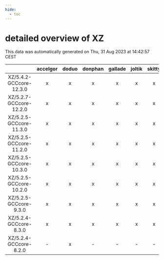 ```yaml
---
hide:
  - toc
---
```


detailed overview of XZ
=======================


This data was automatically generated on Thu, 31 Aug 2023 at 14:42:57 CEST  

| |accelgor|doduo|donphan|gallade|joltik|skitty|swalot|victini|
| :---: | :---: | :---: | :---: | :---: | :---: | :---: | :---: | :---: |
|XZ/5.4.2-GCCcore-12.3.0|x|x|x|x|x|x|x|x|
|XZ/5.2.7-GCCcore-12.2.0|x|x|x|x|x|x|x|x|
|XZ/5.2.5-GCCcore-11.3.0|x|x|x|x|x|x|x|x|
|XZ/5.2.5-GCCcore-11.2.0|x|x|x|x|x|x|x|x|
|XZ/5.2.5-GCCcore-10.3.0|x|x|x|x|x|x|x|x|
|XZ/5.2.5-GCCcore-10.2.0|x|x|x|x|x|x|x|x|
|XZ/5.2.5-GCCcore-9.3.0|x|x|x|x|x|x|x|x|
|XZ/5.2.4-GCCcore-8.3.0|x|x|x|x|x|x|x|x|
|XZ/5.2.4-GCCcore-8.2.0|-|x|-|-|-|-|x|-|
